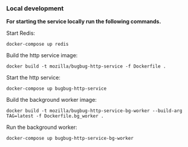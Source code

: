 ### Local development

**For starting the service locally run the following commands.**

Start Redis:

    docker-compose up redis

Build the http service image:

    docker build -t mozilla/bugbug-http-service -f Dockerfile .

Start the http service:

    docker-compose up bugbug-http-service

Build the background worker image:

    docker build -t mozilla/bugbug-http-service-bg-worker --build-arg TAG=latest -f Dockerfile.bg_worker .

Run the background worker:

    docker-compose up bugbug-http-service-bg-worker
